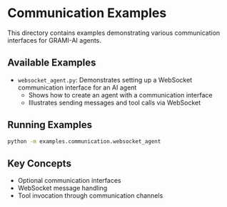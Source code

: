 # Communication Examples

This directory contains examples demonstrating various communication interfaces for GRAMI-AI agents.

## Available Examples

- `websocket_agent.py`: Demonstrates setting up a WebSocket communication interface for an AI agent
  - Shows how to create an agent with a communication interface
  - Illustrates sending messages and tool calls via WebSocket

## Running Examples

```bash
python -m examples.communication.websocket_agent
```

## Key Concepts

- Optional communication interfaces
- WebSocket message handling
- Tool invocation through communication channels
